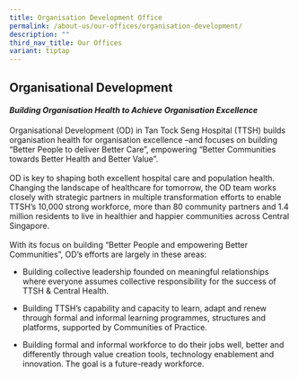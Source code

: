 ```yaml
---
title: Organisation Development Office
permalink: /about-us/our-offices/organisation-development/
description: ""
third_nav_title: Our Offices
variant: tiptap
---
```

<h2>Organisational Development</h2>
<h4><em>Building Organisation Health to Achieve Organisation Excellence</em></h4>

Organisational Development (OD) in Tan Tock Seng Hospital (TTSH) builds organisation health for organisation excellence –and focuses on building “Better People to deliver Better Care”, empowering “Better Communities towards Better Health and Better Value”.<br><br>
OD is key to shaping both excellent hospital care and population health.  Changing the landscape of healthcare for tomorrow, the OD team works closely with strategic partners in multiple transformation efforts to enable TTSH’s 10,000 strong workforce, more than 80 community partners and 1.4 million residents to live in healthier and happier communities across Central Singapore.<br><br>
With its focus on building “Better People and empowering Better Communities”, OD’s efforts are largely in these areas: <br>

*	Building collective leadership founded on meaningful relationships where everyone assumes collective responsibility for the success of TTSH &amp; Central Health.<br>

*	Building TTSH’s capability and capacity to learn, adapt and renew through formal and informal learning programmes, structures and platforms, supported by Communities of Practice. <br>

*	Building formal and informal workforce to do their jobs well, better and differently through value creation tools, technology enablement and innovation. The goal is a future-ready workforce.